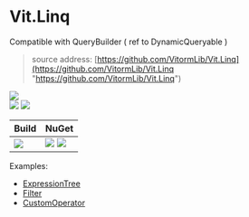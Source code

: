 ﻿
# Vit.Linq
Compatible with QueryBuilder ( ref to DynamicQueryable )
>source address: [https://github.com/VitormLib/Vit.Linq](https://github.com/VitormLib/Vit.Linq "https://github.com/VitormLib/Vit.Linq")    

![](https://img.shields.io/github/license/VitormLib/Vit.Linq.svg)  
![](https://img.shields.io/github/repo-size/VitormLib/Vit.Linq.svg)  ![](https://img.shields.io/github/last-commit/VitormLib/Vit.Linq.svg)  
 

| Build | NuGet |
| -------- | -------- |
|![](https://github.com/VitormLib/Vit.Linq/workflows/ki_multibranch/badge.svg) | [![](https://img.shields.io/nuget/v/Vit.Linq.svg)](https://www.nuget.org/packages/Vit.Linq/) ![](https://img.shields.io/nuget/dt/Vit.Linq.svg) |

 
Examples:  
- [ExpressionTree](src/Test/Vit.Linq.ExpressionTree.MsTest)  
- [Filter](src/Test/Vit.Linq.MsTest/Filter/Filter_TestBase.cs)  
- [CustomOperator](src/Test/Vit.Linq.MsTest/Filter/FilterService_CustomOperator_Test.cs)  

